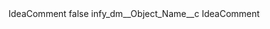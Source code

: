 <?xml version="1.0" encoding="UTF-8"?>
<CustomMetadata xmlns="http://soap.sforce.com/2006/04/metadata" xmlns:xsi="http://www.w3.org/2001/XMLSchema-instance" xmlns:xsd="http://www.w3.org/2001/XMLSchema">
    <label>IdeaComment</label>
    <protected>false</protected>
    <values>
        <field>infy_dm__Object_Name__c</field>
        <value xsi:type="xsd:string">IdeaComment</value>
    </values>
</CustomMetadata>
